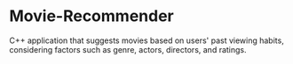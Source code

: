 # Movie-Recommender
C++ application that suggests movies based on users' past viewing habits, considering factors such as genre, actors, directors, and ratings.
